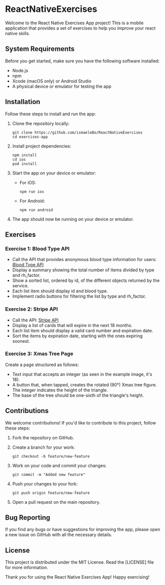 # ReactNativeExercises

Welcome to the React Native Exercises App project! This is a mobile application that provides a set of exercises to help you improve your react native skills.

## System Requirements

Before you get started, make sure you have the following software installed:

- Node.js
- npm
- Xcode (macOS only) or Android Studio
- A physical device or emulator for testing the app

## Installation

Follow these steps to install and run the app:

1. Clone the repository locally:

   ```
   git clone https://github.com/ismaeleBo/ReactNativeExercises
   cd exercises-app
   ```

2. Install project dependencies:

   ```
   npm install
   cd ios
   pod install
   ```

3. Start the app on your device or emulator:

   - For iOS:

     ```
     npm run ios
     ```

   - For Android:

     ```
     npm run android
     ```

4. The app should now be running on your device or emulator.

## Exercises

### Exercise 1: Blood Type API

- Call the API that provides anonymous blood type information for users: [Blood Type API](https://random-data-api.com/api/v2/blood_types?size=50)
- Display a summary showing the total number of items divided by type and rh_factor.
- Show a sorted list, ordered by id, of the different objects returned by the service.
- Each list item should display id and blood type.
- Implement radio buttons for filtering the list by type and rh_factor.

### Exercise 2: Stripe API

- Call the API: [Stripe API](https://random-data-api.com/api/stripe/random_stripe?size=50)
- Display a list of cards that will expire in the next 18 months.
- Each list item should display a valid card number and expiration date.
- Sort the items by expiration date, starting with the ones expiring soonest.

### Exercise 3: Xmas Tree Page

Create a page structured as follows:

- Text input that accepts an integer (as seen in the example image, it's 18).
- A button that, when tapped, creates the rotated (90°) Xmas tree figure. The integer indicates the height of the triangle.
- The base of the tree should be one-sixth of the triangle's height.

## Contributions

We welcome contributions! If you'd like to contribute to this project, follow these steps:

1. Fork the repository on GitHub.
2. Create a branch for your work:

   ```
   git checkout -b feature/new-feature
   ```

3. Work on your code and commit your changes:

   ```
   git commit -m "Added new feature"
   ```

4. Push your changes to your fork:

   ```
   git push origin feature/new-feature
   ```

5. Open a pull request on the main repository.

## Bug Reporting

If you find any bugs or have suggestions for improving the app, please open a new issue on GitHub with all the necessary details.

## License

This project is distributed under the MIT License. Read the [LICENSE] file for more information.

Thank you for using the React Native Exercises App! Happy exercising!
